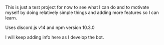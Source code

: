 This is just a test project for now to see what I can do and to motivate myself by doing relatively simple things and adding more features so I can learn.

Uses discord.js v14 and npm version 10.3.0

I will keep adding info here as I develop the bot.